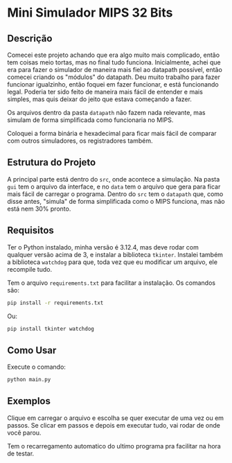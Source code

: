 # Mini Simulador MIPS 32 Bits

## Descrição
Comecei este projeto achando que era algo muito mais complicado, então tem coisas meio tortas, mas no final tudo funciona. Inicialmente, achei que era para fazer o simulador de maneira mais fiel ao datapath possível, então comecei criando os "módulos" do datapath. Deu muito trabalho para fazer funcionar igualzinho, então foquei em fazer funcionar, e está funcionando legal. Poderia ter sido feito de maneira mais fácil de entender e mais simples, mas quis deixar do jeito que estava começando a fazer.

Os arquivos dentro da pasta `datapath` não fazem nada relevante, mas simulam de forma simplificada como funcionaria no MIPS.

Coloquei a forma binária e hexadecimal para ficar mais fácil de comparar com outros simuladores, os registradores também.

## Estrutura do Projeto
A principal parte está dentro do `src`, onde acontece a simulação. Na pasta `gui` tem o arquivo da interface, e no `data` tem o arquivo que gera para ficar mais fácil de carregar o programa. Dentro do `src` tem o `datapath` que, como disse antes, "simula" de forma simplificada como o MIPS funciona, mas não está nem 30% pronto.

## Requisitos
Ter o Python instalado, minha versão é 3.12.4, mas deve rodar com qualquer versão acima de 3, e instalar a biblioteca `tkinter`. Instalei também a biblioteca `watchdog` para que, toda vez que eu modificar um arquivo, ele recompile tudo.

Tem o arquivo `requirements.txt` para facilitar a instalação. Os comandos são:
```sh
pip install -r requirements.txt
```
Ou:
```sh
pip install tkinter watchdog
```

## Como Usar
Execute o comando:
```sh
python main.py
```

## Exemplos
Clique em carregar o arquivo e escolha se quer executar de uma vez ou em passos. Se clicar em passos e depois em executar tudo, vai rodar de onde você parou.

Tem o recarregamento automatico do ultimo programa pra facilitar na hora de testar.


